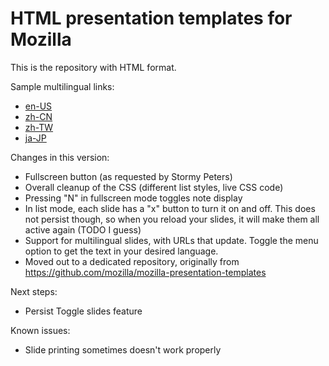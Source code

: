 HTML presentation templates for Mozilla
=======================================

This is the repository with HTML format.

Sample multilingual links:

* [en-US](http://mozilla.github.io/html-presentation-templates/template.html?full=&lang=en-US#shout)
* [zh-CN](http://mozilla.github.io/html-presentation-templates/template.html?full=&lang=zh-CN#shout)
* [zh-TW](http://mozilla.github.io/html-presentation-templates/template.html?full=&lang=zh-TW#shout)
* [ja-JP](http://mozilla.github.io/html-presentation-templates/template.html?full=&lang=ja-JP#shout)

Changes in this version:

* Fullscreen button (as requested by Stormy Peters)
* Overall cleanup of the CSS (different list styles, live CSS code)
* Pressing "N" in fullscreen mode toggles note display
* In list mode, each slide has a "x" button to turn it on and off. This does not persist though, so when you reload your slides, it will make them all active again (TODO I guess)
* Support for multilingual slides, with URLs that update. Toggle the menu option to get the text in your desired language.
* Moved out to a dedicated repository, originally from https://github.com/mozilla/mozilla-presentation-templates

Next steps:

* Persist Toggle slides feature

Known issues:

* Slide printing sometimes doesn't work properly
